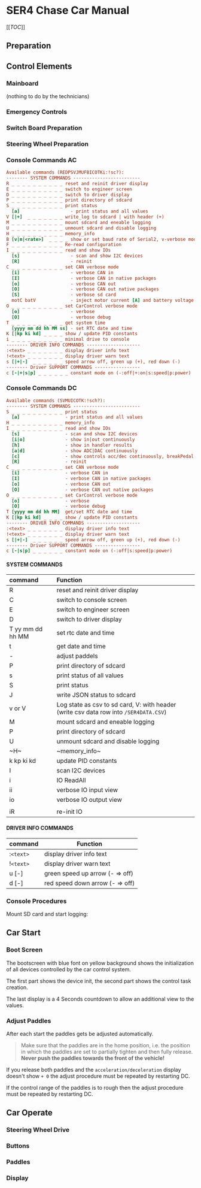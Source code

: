 # SER4 Chase Car Manual

[[_TOC_]]

## Preparation

## Control Elements

### Mainboard

(nothing to do by the technicians)

### Emergency Controls

### Switch Board Preparation

### Steering Wheel Preparation

### Console Commands AC

```ini
Available commands (REDPSVJMUFBICOTKi:!sc?):
-------- SYSTEM COMMANDS -------------------------
R _ _ _ _ _ _ _ _ _ _ reset and reinit driver display
E _ _ _ _ _ _ _ _ _ _ switch to engineer screen
D _ _ _ _ _ _ _ _ _ _ switch to driver display
P _ _ _ _ _ _ _ _ _ _ print directory of sdcard
S _ _ _ _ _ _ _ _ _ _ print status
  [a]                   - print status and all values
V [|+]  _ _ _ _ _ _ _ write_log to sdcard | with header (+)
M _ _ _ _ _ _ _ _ _ _ mount sdcard and eneable logging
U _ _ _ _ _ _ _ _ _ _ unmount sdcard and disable logging
H _ _ _ _ _ _ _ _ _ _ memory_info
B [v|m|<rate>]  _ _ _ _ show or set baud rate of Serial2, v-verbose mode
F _ _ _ _ _ _ _ _ _ _ Re-read configuration
I _ _ _ _ _ _ _ _ _ _ read and show IOs
  [s]                   - scan and show I2C devices
  [R]                   - reinit
C _ _ _ _ _ _ _ _ _ _ set CAN verbose mode
  [i]                   - verbose CAN in
  [I]                   - verbose CAN in native packages
  [o]                   - verbose CAN out
  [O]                   - verbose CAN out native packages
  [S]                   - verbose sd card
  motC batV             - inject motor current [A] and battery voltage [V]
O _ _ _ _ _ _ _ _ _ _ set CarControl verbose mode
  [o]                   - verbose
  [O]                   - verbose debug
T _ _ _ _ _ _ _ _ _ _ get system time
  [yyyy mm dd hh MM ss] - set RTC date and time
K [|kp ki kd] _ _ _ _ show / update PID constants
i _ _ _ _ _ _ _ _ _ _ minimal drive to console
-------- DRIVER INFO COMMANDS --------------------
:<text> _ _ _ _ _ _ _ display driver info text
!<text> _ _ _ _ _ _ _ display driver warn text
s [|+|-]  _ _ _ _ _ _ speed arrow off, green up (+), red down (-)
-------- Driver SUPPORT COMMANDS -----------------
c [-|+|s|p] _ _ _ _ _ _ constant mode on (-:off|+:on|s:speed|p:power)
```

### Console Commands DC

```ini
Available commands (SVMUICOTK:!sch?):
-------- SYSTEM COMMANDS -------------------------
S _ _ _ _ _ _ _ _ _ _ print status
  [a]                 - print status and all values
H _ _ _ _ _ _ _ _ _ _ memory_info
I _ _ _ _ _ _ _ _ _ _ read and show IOs
  [s]                 - scan and show I2C devices
  [i|o]               - show in|out continuously
  [h]                 - show in handler results
  [a|d]               - show ADC|DAC continuously
  [c]                 - show controls acc/dec continuously, breakPedal
  [R]                 - reinit
C _ _ _ _ _ _ _ _ _ _ set CAN verbose mode
  [i]                 - verbose CAN in
  [I]                 - verbose CAN in native packages
  [o]                 - verbose CAN out
  [O]                 - verbose CAN out native packages
O _ _ _ _ _ _ _ _ _ _ set CarControl verbose mode
  [o]                 - verbose
  [O]                 - verbose debug
T [yyyy mm dd hh MM]  get/set RTC date and time
K [|kp ki kd] _ _ _ _ show / update PID constants
-------- DRIVER INFO COMMANDS --------------------
:<text> _ _ _ _ _ _ _ display driver info text
!<text> _ _ _ _ _ _ _ display driver warn text
s [|+|-]  _ _ _ _ _ _ speed arrow off, green up (+), red down (-)
-------- Driver SUPPORT COMMANDS -----------------
c [-|s|p] _ _ _ _ _ _ constant mode on (-:off|s:speed|p:power)
```

#### SYSTEM COMMANDS

| command          | Function                                                                                |
| :--------------- | :-------------------------------------------------------------------------------------- |
| R                | reset and reinit driver display                                                         |
| C                | switch to console screen                                                                |
| E                | switch to engineer screen                                                               |
| D                | switch to driver display                                                                |
| T yy mm dd hh MM | set rtc date and time                                                                   |
| t                | get date and time                                                                       |
| -                | adjust paddels                                                                          |
| P                | print directory of sdcard                                                               |
| s                | print status of all values                                                              |
| S                | print status                                                                            |
| J                | write JSON status to sdcard                                                             |
| v or V           | Log state as csv to sd card, V: with header (write csv data row into `/SER4DATA.CSV`) |
| M                | mount sdcard and eneable logging                                                        |
| P                | print directory of sdcard                                                               |
| U                | unmount sdcard and disable logging                                                      |
| ~H~             | ~memory_info~                                                                          |
| k kp ki kd       | update PID constants                                                                    |
| I                | scan I2C devices                                                                        |
| i                | IO ReadAll                                                                              |
| ii               | verbose IO input view                                                                   |
| io               | verbose IO output view                                                                  |
|                  |                                                                                         |
| iR               | re-init IO                                                                              |

#### DRIVER INFO COMMANDS

| command     | Function                        |
| ----------- | ------------------------------- |
| :`<text>` | display driver info text        |
| !`<text>` | display driver warn text        |
| u [-]       | green speed up arrow (- => off) |
| d [-]       | red speed down arrow (- => off) |

### Console Procedures

Mount SD card and start logging:

## Car Start

### Boot Screen

The bootscreen with blue font on yellow background shows the initialization of all devices controlled by the car control system.

The first part shows the device init, the second part shows the control task creation.

The last display is a 4 Seconds countdown to allow an additional view to the values.

### Adjust Paddles

After each start the paddles gets be adjusted automatically. 

> Make sure that the paddles are in the home position, i.e. the position in which the paddles are set to partially tighten and then fully release. **Never push the paddles towards the front of the vehicle!**

If you release both paddles and the `acceleration/deceleration` display doesn't show `+ 0` the adjust procedure must be repeated by restarting DC.

If the control range of the paddles is to rough then the adjust procedure must be repeated by restarting DC.

## Car Operate

### Steering Wheel Drive

### Buttons

### Paddles

### Display
